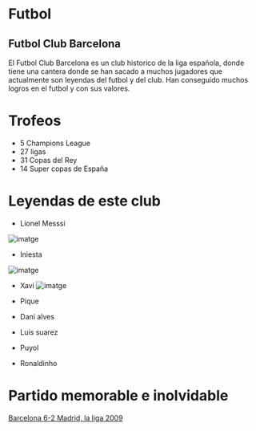# Futbol 
## Futbol Club Barcelona 
El Futbol Club Barcelona es un club historico de la liga española, donde tiene una cantera donde se han sacado a muchos jugadores que actualmente son leyendas del futbol y del club.
Han conseguido muchos logros en el futbol y con sus valores.
# Trofeos 
- 5 Champions League
- 27 ligas 
- 31 Copas del Rey
- 14 Super copas de España
# Leyendas de este club
- Lionel Messsi

![imatge](https://github.com/user-attachments/assets/bab8e376-1dbe-411b-96aa-a54097c66c24)
- Iniesta

![imatge](https://github.com/user-attachments/assets/80ca047f-535d-4e87-bd70-764c3e92849f)

- Xavi
  ![imatge](https://github.com/user-attachments/assets/92ea7d86-30d3-4d08-aca6-9c85ad5caffb)

- Pique

  
- Dani alves
  
- Luis suarez
  
- Puyol
  
- Ronaldinho
  
# Partido memorable e inolvidable
[Barcelona 6-2 Madrid, la liga 2009](https://www.youtube.com/watch?v=mMc6VnLCnXg)
